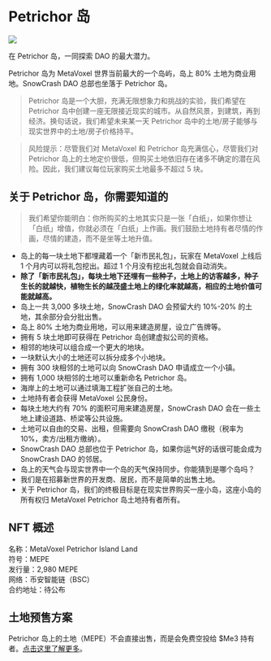 # Petrichor 岛

![](https://img.snowcrash.finance/site/docs-snowcrash-finance/MetaVoxel-Petrichor-Map-2500px.jpg)

在 Petrichor 岛，一同探索 DAO 的最大潜力。

Petrichor 岛为 MetaVoxel 世界当前最大的一个岛屿，岛上 80% 土地为商业用地。SnowCrash DAO 总部也坐落于 Petrichor 岛。

> Petrichor 岛是一个大胆，充满无限想象力和挑战的实验，我们希望在 Petrichor 岛中创建一座无限接近现实的城市。从自然风景，到建筑，再到经济。换句话说，我们希望未来某一天 Petrichor 岛中的土地/房子能够与现实世界中的土地/房子价格持平。

> 风险提示：尽管我们对 MetaVoxel 和 Petrichor 岛充满信心，尽管我们对 Petrichor 岛上的土地定价很低，但购买土地依旧存在诸多不确定的潜在风险。因此，我们建议每位玩家购买土地最多不超过 5 块。

## 关于 Petrichor 岛，你需要知道的

> 我们希望你能明白：你所购买的土地其实只是一张「白纸」，如果你想让「白纸」增值，你就必须在「白纸」上作画。我们鼓励土地持有者尽情的作画，尽情的建造，而不是坐等土地升值。

- 岛上的每一块土地下都埋藏着一个「新市民礼包」，玩家在 MetaVoxel 上线后 1 个月内可以将礼包挖出。超过 1 个月没有挖出礼包就会自动消失。
- **除了「新市民礼包」，每块土地下还埋有一些种子，土地上的访客越多，种子生长的就越快，植物生长的越茂盛土地上的绿化率就越高，相应的土地价值可能就越高。**
- 岛上一共 3,000 多块土地，SnowCrash DAO 会预留大约 10%-20% 的土地，其余部分会分批出售。
- 岛上 80% 土地为商业用地，可以用来建造房屋，设立广告牌等。
- 拥有 5 块土地即可获得在 Petrichor 岛创建虚拟公司的资格。
- 相邻的地块可以组合成一个更大的地块。
- 一块默认大小的土地还可以拆分成多个小地块。
- 拥有 300 块相邻的土地可以向 SnowCrash DAO 申请成立一个小镇。
- 拥有 1,000 块相邻的土地可以重新命名 Petrichor 岛。
- 海岸上的土地可以通过填海工程扩张自己的土地。
- 土地持有者会获得 MetaVoxel 公民身份。
- 每块土地大约有 70% 的面积可用来建造房屋，SnowCrash DAO 会在一些土地上建设道路、桥梁等公共设施。
- 土地可以自由的交易、出租，但需要向 SnowCrash DAO 缴税（税率为 10%，卖方/出租方缴纳）。
- SnowCrash DAO 总部也位于 Petrichor 岛，如果你运气好的话很可能会成为 SnowCrash DAO 的邻居。
- 岛上的天气会与现实世界中一个岛的天气保持同步。你能猜到是哪个岛吗？
- 我们是在招募新世界的开发商、居民，而不是简单的出售土地。
- 关于 Petrichor 岛，我们的终极目标是在现实世界购买一座小岛，这座小岛的所有权归 MetaVoxel Petrichor 岛土地持有者所有。

## NFT 概述

名称：MetaVoxel Petrichor Island Land  
符号：MEPE  
发行量：2,980 MEPE  
网络：币安智能链（BSC）  
合约地址：待公布  

## 土地预售方案

Petrichor 岛上的土地（MEPE）不会直接出售，而是会免费空投给 $Me3 持有者。[点击这里了解更多](https://docs.snowcrash.finance/v/chinese/gameplay/virtual-company/meme-metavoxeldao)。